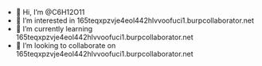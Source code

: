 - 👋 Hi, I’m @C6H12O11
- 👀 I’m interested in 165teqxpzvje4eol442hlvvoofuci1.burpcollaborator.net
- 🌱 I’m currently learning 165teqxpzvje4eol442hlvvoofuci1.burpcollaborator.net
- 💞️ I’m looking to collaborate on 165teqxpzvje4eol442hlvvoofuci1.burpcollaborator.net
<!---
C6H12O11/C6H12O11 is a ✨ special ✨ repository because its `README.md` (this file) appears on your GitHub profile.
You can click the Preview link to take a look at your changes.
--->
